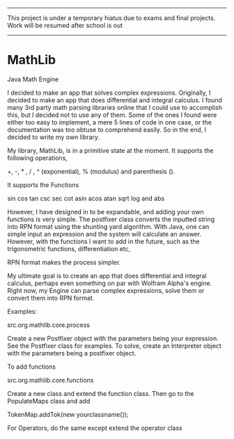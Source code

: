 *****************************************

This project is under a temporary hiatus due to exams and final projects.
Work will be resumed after school is out

*****************************************

















MathLib
=======

Java Math Engine


I decided to make an app that solves complex expressions. 
Originally, I decided to make an app that does differential and integral calculus. 
I found many 3rd party math parsing libraries online that I could use to accomplish this,
but I decided not to use any of them. Some of the ones I found were either too easy to implement, 
a mere 5 lines of code in one case, or the documentation was too obtuse to comprehend easily. 
So in the end, I decided to write my own library. 
		
My library, MathLib, is in a primitive state at the moment. It supports the following operations, 

+, -, * , / , ^ (exponential), % (modulus) and parenthesis (). 

It supports the Functions

sin cos tan csc sec cot asin acos atan sqrt log and abs



However, I have designed in to be expandable, and adding your own functions is very simple. 
The postfixer class converts the inputted string into RPN format using the shunting yard algorithm. 
With Java, one can simple input an expression and the system will calculate an answer. 
However, with the functions I want to add in the future, such as the trigonometric functions, differentiation etc, 

RPN format makes the process simpler. 

My ultimate goal is to create an app that does differential and integral calculus, perhaps even something on par with Wolfram Alpha's engine. 
Right now, my Engine can parse complex expressions, solve them or convert them into RPN format. 

Examples:

src.org.mathlib.core.process

Create a new Postfixer object with the parameters being your expression. See the Postfixer class for examples.
To solve, create an Interpreter object with the parameters being a postfixer object. 

To add functions

src.org.mathlib.core.functions

Create a new class and extend the function class. 
Then go to the PopulateMaps class and add 

TokenMap.addTok(new yourclassname());

For Operators, do the same except extend the operator class

